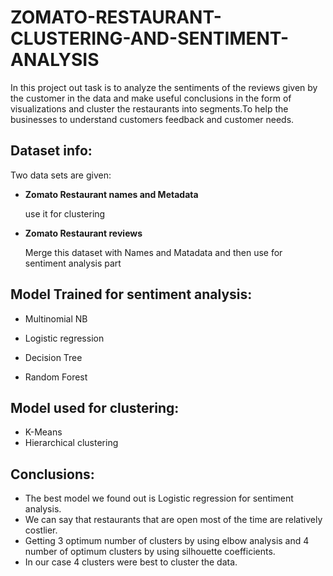 # ZOMATO-RESTAURANT-CLUSTERING-AND-SENTIMENT-ANALYSIS

In this project out task is to analyze the sentiments of the reviews given by the customer in the data and make useful conclusions in the form of visualizations and cluster the restaurants into segments.To help the businesses to understand customers feedback and customer needs.

## Dataset info:

Two data sets are given:
* **Zomato Restaurant names and Metadata** 
   
   use it for clustering
   
*  **Zomato Restaurant reviews**

   Merge this dataset with Names and Matadata and then use for sentiment analysis part
   
## Model Trained for sentiment analysis:

 * Multinomial NB
 
 * Logistic regression
 
 * Decision Tree 
 
 * Random Forest 
 
 ## Model used for clustering:
 
 * K-Means
 * Hierarchical clustering 


## Conclusions:

* The best model we found out is Logistic regression for sentiment analysis.
* We can say that restaurants that are open most of the time are relatively costlier.
* Getting 3 optimum number of  clusters by using elbow analysis and 4 number of optimum clusters by using silhouette coefficients.
* In our case 4 clusters were best to cluster the data.







